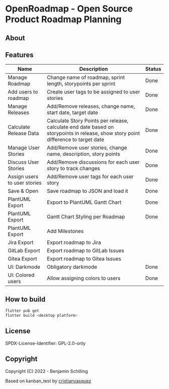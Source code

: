 # OpenRoadmap - Open Source Product Roadmap Planning



## About

## Features
| Name | Description | Status |
| -- | -- | -- |
| Manage Roadmap | Change name of roadmap, sprint length, storypoints per sprint | Done |
| Add users to roadmap | Create user tags to be assigned to user stories | Done |
| Manage Releases | Add/Remove releases, change name, start date, target date | Done |
| Calculate Release Data | Calculate Story Points per release, calculate end date based on storypoints in release, show story point difference to target date| Done | 
| Manage User Stories | Add/Remove user stories, change name, description, story points | Done |
| Discuss User Stories |  Add/Remove discussions for each user story to track changes | Done |
| Assign users to user stories | Add/Remove user tags for each user story | Done |
| Save & Open | Save roadmap to JSON and load it | Done |
| PlantUML Export | Export to PlantUML Gantt Chart  | Done |
| PlantUML Export | Gantt Chart Styling per Roadmap | Done |
| PlantUML Export | Add Milestones |  |
| Jira Export | Export roadmap to Jira | |
| GitLab Export | Export roadmap to GitLab Issues | |
| Gitea Export | Export roadmap to Gitea Issues | |
| UI: Darkmode | Obligatory darkmode | Done |
| UI: Colored users | Allow assigning colors to users | Done |

## How to build

```bash
flutter pub get
flutter build <desktop platform>
```


## License

SPDX-License-Identifier: GPL-2.0-only

## Copyright

Copyright (C) 2022 - Benjamin Schilling

Based on kanban_test by [cristianvasquez](https://gist.github.com/cristianvasquez)
